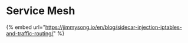 # Service Mesh

{% embed url="https://jimmysong.io/en/blog/sidecar-injection-iptables-and-traffic-routing/" %}
